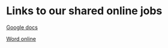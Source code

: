 # Links to our shared online jobs



[Google docs](https://docs.google.com/document/d/1tpze8NwXKh6wDQIpPdtp5Y8bKptmC-16Wriy6MCuBac/edit?usp=sharing)

[Word online](https://polimi365-my.sharepoint.com/:w:/g/personal/10502925_polimi_it/EWW8Bviy84FKlYNe87SGXXsBysllRY_DqKJBcZb8gH8NKA?e=f29Y5i)
